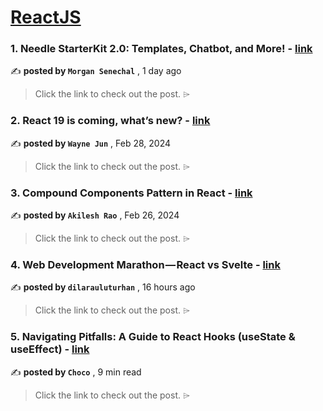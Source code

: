 
<h1><a href=https://medium.com/tag/reactjs/recommended target="_blank" rel="noopener noreferrer">ReactJS</a></h1>
<h3>1. Needle StarterKit 2.0: Templates, Chatbot, and More! - <a href=https://medium.com/neo4j/needle-starterkit-2-0-templates-chatbot-and-more-e0ed9b84ccba?source=tag_recommended_feed---------0-84----------reactjs----------377886d9_f366_4d6e_98cb_eae631a859a9------- target="_blank" rel="noopener noreferrer">link</a></h3>

✍️ **posted by `Morgan Senechal`** <date> , 1 day ago</date>

<blockquote>Click the link to check out the post. ⌲</blockquote>

<h3>2. React 19 is coming, what’s new? - <a href=https://medium.com/stackademic/react-19-is-coming-whats-new-79e2d4b948e4?source=tag_recommended_feed---------1-107----------reactjs----------377886d9_f366_4d6e_98cb_eae631a859a9------- target="_blank" rel="noopener noreferrer">link</a></h3>

✍️ **posted by `Wayne Jun`** <date> , Feb 28, 2024</date>

<blockquote>Click the link to check out the post. ⌲</blockquote>

<h3>3. Compound Components Pattern in React - <a href=https://medium.com/javascript-in-plain-english/compound-components-pattern-in-react-4c176c18f9ba?source=tag_recommended_feed---------2-85----------reactjs----------377886d9_f366_4d6e_98cb_eae631a859a9------- target="_blank" rel="noopener noreferrer">link</a></h3>

✍️ **posted by `Akilesh Rao`** <date> , Feb 26, 2024</date>

<blockquote>Click the link to check out the post. ⌲</blockquote>

<h3>4. Web Development Marathon — React vs Svelte - <a href=https://medium.com/folksdev/web-development-marathon-react-vs-svelte-3820260bcaab?source=tag_recommended_feed---------3-84----------reactjs----------377886d9_f366_4d6e_98cb_eae631a859a9------- target="_blank" rel="noopener noreferrer">link</a></h3>

✍️ **posted by `dilarauluturhan`** <date> , 16 hours ago</date>

<blockquote>Click the link to check out the post. ⌲</blockquote>

<h3>5. Navigating Pitfalls: A Guide to React Hooks (useState & useEffect) - <a href=https://medium.com/@Choco23/navigating-pitfalls-a-guide-to-react-hooks-usestate-useeffect-2aa2d1eca746?source=tag_recommended_feed---------4-107----------reactjs----------377886d9_f366_4d6e_98cb_eae631a859a9------- target="_blank" rel="noopener noreferrer">link</a></h3>

✍️ **posted by `Choco`** <date> , 9 min read</date>

<blockquote>Click the link to check out the post. ⌲</blockquote>

